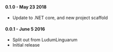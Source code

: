 #### 0.1.0 - May 23 2018
* Update to .NET core, and new project scaffold

#### 0.0.1 - June 5 2016
* Split out from LudumLinguarum
* Initial release
